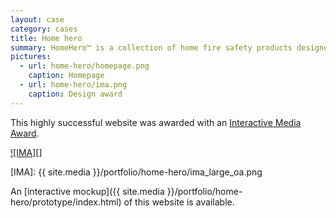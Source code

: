 ```yaml
---
layout: case
category: cases
title: Home hero
summary: HomeHero™ is a collection of home fire safety products designed to give people more control over their safety and security needs. Cornelis worked as interaction, front-end engineer and technical director on the creation of the HomeHero campaign website. 
pictures:
  - url: home-hero/homepage.png
    caption: Homepage
  - url: home-hero/ima.png
    caption: Design award
---
```


This highly successful website was awarded with an [Interactive Media
Award][].

[![IMA][]][Interactive Media Award]

  [Interactive Media Award]: http://www.interactivemediaawards.com/winners/certificate.asp?param=48521&cat=1
  [IMA]: {{ site.media }}/portfolio/home-hero/ima_large_oa.png
  
An [interactive mockup]({{ site.media }}/portfolio/home-hero/prototype/index.html) of this website is available. 